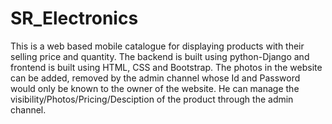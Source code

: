 # SR_Electronics

This is a web based mobile catalogue for displaying products with their selling price and quantity. The backend is built using python-Django and frontend is built using HTML, CSS and Bootstrap.
The photos in the website can be added, removed by the admin channel whose Id and Password would only be known to the owner of the website. He can manage the visibility/Photos/Pricing/Desciption of the product through the admin channel.
